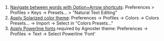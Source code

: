
1. [Navigate between words with Option+Arrow shortcuts](https://apple.stackexchange.com/questions/154292/iterm-going-one-word-backwards-and-forwards#answer-293988): Preferences > Profiles > Keys -> Presets... > "Natural Text Editing"
2. [Apply Solarized color theme](../../theme/solarized/iterm2-colors-solarized/README.md): Preferences -> Profiles -> Colors -> Colors Presets... -> Import -> Select in "Colors Presets..."
3. [Apply Powerline fonts](https://matthewchw.com/powerline-setup/) required by Agnoster theme: Preferences -> Profiles -> Text -> Select Powerline 'Font'
